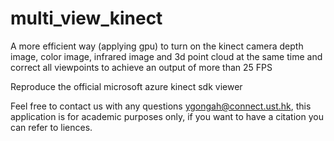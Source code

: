 # multi_view_kinect

A more efficient way (applying gpu) to turn on the kinect camera depth image, color image, infrared image and 3d point cloud at the same time and correct all viewpoints to achieve an output of more than 25 FPS

Reproduce the official microsoft azure kinect sdk viewer

Feel free to contact us with any questions ygongah@connect.ust.hk, this application is for academic purposes only, if you want to have a citation you can refer to liences.

